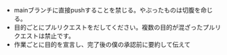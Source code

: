 - mainブランチに直接pushすることを禁じる。やぶったものは切腹を命じる。
- 目的ごとにプルリクエストをだしてください。複数の目的が混ざったプルリクエストは禁止です。
- 作業ごとに目的を宣言し、完了後の僕の承認前に要約して伝えて